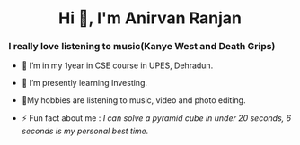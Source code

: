 <h1 align="center">Hi 👋, I'm Anirvan Ranjan</h1>
<h3 align=“center">I really love listening to music(Kanye West and Death Grips)</h3>

- 🔭 I’m in my 1year in CSE course in UPES, Dehradun.
- 🌱 I’m presently learning Investing.

 - 💬My hobbies are listening to music, video and photo editing.

- ⚡ Fun fact about me :  *I can solve a pyramid cube in under 20 seconds, 6 seconds is my personal best time.*
